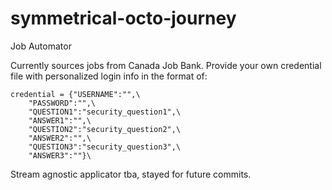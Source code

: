 # symmetrical-octo-journey
Job Automator

Currently sources jobs from Canada Job Bank.
Provide your own credential file with personalized login info in the format of:

	credential = {"USERNAME":"",\
	  	"PASSWORD":"",\
	  	"QUESTION1":"security_question1",\
	  	"ANSWER1":"",\
	  	"QUESTION2":"security_question2",\
	  	"ANSWER2":"",\
	  	"QUESTION3":"security_question3",\
	  	"ANSWER3":""}\
    
Stream agnostic applicator tba, stayed for future commits.
